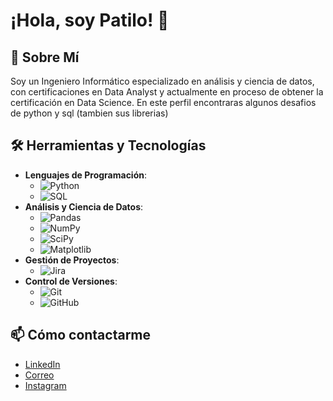 # ¡Hola, soy Patilo! 👋

## 🚀 Sobre Mí
Soy un Ingeniero Informático especializado en análisis y ciencia de datos, con certificaciones en Data Analyst y actualmente en proceso de obtener la certificación en Data Science.
En este perfil encontraras algunos desafios de python y sql (tambien sus librerias)

## 🛠 Herramientas y Tecnologías
- **Lenguajes de Programación**:
  - ![Python](https://img.shields.io/badge/Python-3670A0?style=for-the-badge&logo=python&logoColor=ffdd54)
  - ![SQL](https://img.shields.io/badge/SQL-4479A1?style=for-the-badge&logo=postgresql&logoColor=white)
- **Análisis y Ciencia de Datos**:
  - ![Pandas](https://img.shields.io/badge/pandas-150458?style=for-the-badge&logo=pandas&logoColor=white)
  - ![NumPy](https://img.shields.io/badge/numpy-013243?style=for-the-badge&logo=numpy&logoColor=white)
  - ![SciPy](https://img.shields.io/badge/SciPy-8CAAE6?style=for-the-badge&logo=scipy&logoColor=white)
  - ![Matplotlib](https://img.shields.io/badge/Matplotlib-239120?style=for-the-badge&logo=Matplotlib&logoColor=white)
- **Gestión de Proyectos**:
  - ![Jira](https://img.shields.io/badge/Jira-0052CC?style=for-the-badge&logo=jira&logoColor=white)
- **Control de Versiones**:
  - ![Git](https://img.shields.io/badge/Git-F05032?style=for-the-badge&logo=git&logoColor=white)
  - ![GitHub](https://img.shields.io/badge/GitHub-181717?style=for-the-badge&logo=github&logoColor=white)

## 📫 Cómo contactarme
- [LinkedIn](https://www.linkedin.com/in/patricio-carrasco-zura/)
- [Correo](mailto:sdh1993@hotmail.com)
- [Instagram](https://www.instagram.com/patilocz/)
